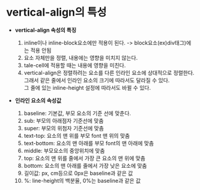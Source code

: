 # vertical-align의 특성

* __vertical-align 속성의 특징__
    1. inline이나 inline-block요소에만 적용이 된다. -> block요소(ex)div태그)에는 적용 안됨
    2. 요소 자체만을 정렬, 내용에는 영향을 미치지 않는다.
    3. tale-cell에 적용할 때는 내용에 영향을 미친다.
    4. vertical-align은 정렬하려는 요소를 다른 인라인 요소에 상대적으로 정렬한다.<br>
그래서 같은 줄에서 인라인 요소의 크기에 따라서도 달라질 수 있다.<br>
그 줄에 있는 inline-height 설정에 따라서도 바뀔 수 있다.

* __인라인 요소의 속성값__
    1. baseline: 기본값, 부모 요소의 기준 선에 맞춘다.
    1. sub: 부모의 아래점자 기준선에 맞춤
    1. super: 부모의 위첨자 기준선에 맞춤
    1. text-top: 요소의 맨 위를 부모 font 맨 위의 맞춤
    1. text-bottom: 요소의 맨 아래를 부모 font의 맨 아래에 맞춤
    1. middle: 부모요소의 중앙위치에 맞춤
    1. top: 요소의 맨 위를 줄에서 가장 큰 요소의 맨 위에 맞춤
    1. bottom: 요소의 맨 아래를 줄에서 가장 낮은 요소에 맞춤
    1. 길이값: px, cm등으로 0px은 baseline과 같은 값
    1. %: line-height의 백분율, 0%는 baseline과 같은 값